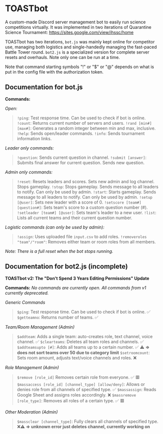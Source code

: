 # TOASTbot
A custom-made Discord server management bot to easily run science competitions virtually. It was implemented in two iterations of Quarantine Science Tournament: https://sites.google.com/view/ihssc/home

TOASTbot has two iterations, `bot.js` was mainly kept online for competitor use, managing both logistics and single-handedly managing the fast-paced Battle Tower round. `bot2.js` is a specialized version for complete server resets and overhauls. Note only one can be run at a time.

Note that command starting symbols "!" or "$" or "@" depends on what is put in the config file with the authorization token.

## Documentation for bot.js
**Commands:**

*Open:*
> ``!ping``: Test response time. Can be used to check if bot is online.
> ``!count``: Returns current number of servers and users.
> ``!rand [min#] [max#]``: Generates a random integer between min and max, inclusive.
> ``!help``: Sends open/leader commands.
> ``!info``: Sends tournament information links.

*Leader only commands:*
> ``!question``: Sends current question in channel.
> ``!submit [answer]``: Submits final answer for current question. Sends new question.

*Admin only commands:*
> ``!reset``: Resets leaders and scores. Sets new admin and log channel. Stops gameplay.
> ``!stop``: Stops gameplay. Sends message to all leaders to notify. Can only be used by admin.
> ``!start``: Starts gameplay. Sends message to all leaders to notify. Can only be used by admin.
> ``!setup [@user]``: Sets new leader with a score of 0.
> ``!setscore [team#] [question#]``: Sets team's score to a custom question number (#).
> ``!setleader [team#] [@user]``: Sets team's leader to a new user.
> ``!list``: Lists all current teams and their current question number.

*Logistic commands (can only be used by admin):*
> ``!assign``: Uses uploaded file `input.csv` to add roles.
> ``!removeroles "team"/"room"``: Removes either team or room roles from all members.

*Note: There is a full reset when the bot stops running.*

## Documentation for bot2.js (incomplete)

**__TOASTbot v2: The "Don't Spend 3 Years Editing Permissions" Update__**

**Commands:**
*No commands are currently open. All commands from v1 currently deprecated.*

*Generic Commands*
> ``$ping``: Test response time. Can be used to check if bot is online. :white_check_mark: 
> ``$getteamno``: Returns number of teams. :white_check_mark: 

*Team/Room Management (Admin)*
> ``$addteam``: Adds a single team: auto-creates role, text channel, voice channel. :white_check_mark: 
> ``$clearteams``: Deletes all team roles and channels. :white_check_mark: 
> ``$addteamsupto [#]``: Adds all teams up to a certain number. :white_check_mark: :warning: 
> **=> does not sort teams over 50 due to category limit**
> ``$setroomcount``: Sets room amount, adjusts text/voice channels and roles. :x:

*Role Management (Admin)* 
> ``$remove [role_id]`` Removes certain role from everyone. :white_check_mark: :red_square: 
> ``$massaccess [role_id] [channel_type] [allow/deny]``: Allows or denies role from all channels of specified type. :white_check_mark:
> ``$massassign``: Reads Google Sheet and assigns roles accordingly. :x:
> ``$massremove [role_type]``: Removes all roles of a certain type. :white_check_mark: :red_square: 

*Other Moderation (Admin)*
> ``$massclear [channel_type]``: Fully clears all channels of specified type.  :x::warning: 
> **=> unknown error just deletes channel, currently working on**
